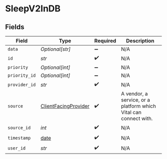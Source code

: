 # SleepV2InDB


## Fields

| Field                                                                | Type                                                                 | Required                                                             | Description                                                          |
| -------------------------------------------------------------------- | -------------------------------------------------------------------- | -------------------------------------------------------------------- | -------------------------------------------------------------------- |
| `data`                                                               | *Optional[str]*                                                      | :heavy_minus_sign:                                                   | N/A                                                                  |
| `id`                                                                 | *str*                                                                | :heavy_check_mark:                                                   | N/A                                                                  |
| `priority`                                                           | *Optional[int]*                                                      | :heavy_minus_sign:                                                   | N/A                                                                  |
| `priority_id`                                                        | *Optional[int]*                                                      | :heavy_minus_sign:                                                   | N/A                                                                  |
| `provider_id`                                                        | *str*                                                                | :heavy_check_mark:                                                   | N/A                                                                  |
| `source`                                                             | [ClientFacingProvider](../../models/shared/clientfacingprovider.md)  | :heavy_check_mark:                                                   | A vendor, a service, or a platform which Vital can connect with.     |
| `source_id`                                                          | *int*                                                                | :heavy_check_mark:                                                   | N/A                                                                  |
| `timestamp`                                                          | [date](https://docs.python.org/3/library/datetime.html#date-objects) | :heavy_check_mark:                                                   | N/A                                                                  |
| `user_id`                                                            | *str*                                                                | :heavy_check_mark:                                                   | N/A                                                                  |